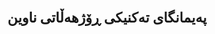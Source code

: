 ---
title: "پەیمانگای تەکنیکی ڕۆژهەڵاتی ناوین"
meta_title: "METI - توێژینەوەی زمانی نێودەوڵەتی"
description: "پەیمانگای توێژینەوەی نێودەوڵەتی کە تایبەتە بە زمان و تەکنەلۆجیاکانی ڕۆژهەڵاتی ناوین لەگەڵ تمرکوز لەسەر زمانی کوردی."
draft: false
---